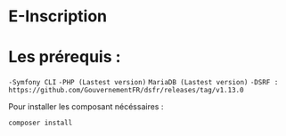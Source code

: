 # E-Inscription

# Les prérequis : 

`-Symfony CLI`
`-PHP (Lastest version)`
`MariaDB (Lastest version)`
`-DSRF : https://github.com/GouvernementFR/dsfr/releases/tag/v1.13.0`

Pour installer les composant nécéssaires :

`composer install`
